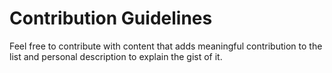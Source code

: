 # Contribution Guidelines
Feel free to contribute with content that adds meaningful contribution to the list and personal description to explain the gist of it.

